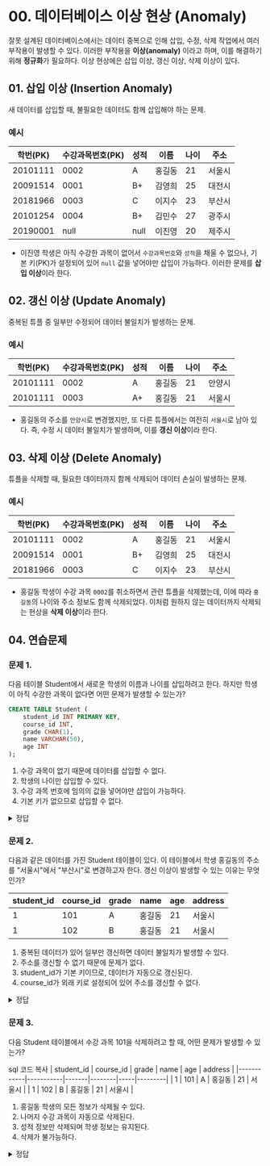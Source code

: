 # 00. 데이터베이스 이상 현상 (Anomaly)

잘못 설계된 데이터베이스에서는 데이터 중복으로 인해 삽입, 수정, 삭제 작업에서 여러 부작용이 발생할 수 있다. 
이러한 부작용을 **이상(anomaly)** 이라고 하며, 이를 해결하기 위해 **정규화**가 필요하다. 
이상 현상에은 삽입 이상, 갱신 이상, 삭제 이상이 있다.

## 01. 삽입 이상 (Insertion Anomaly)

새 데이터를 삽입할 때, 불필요한 데이터도 함께 삽입해야 하는 문제.

### 예시
| 학번(PK)  | 수강과목번호(PK) | 성적 | 이름   | 나이 | 주소   |
|-----------|------------------|------|--------|------|--------|
| 20101111  | 0002             | A    | 홍길동 | 21   | 서울시 |
| 20091514  | 0001             | B+   | 김영희 | 25   | 대전시 |
| 20181966  | 0003             | C    | 이지수 | 23   | 부산시 |
| 20101254  | 0004             | B+   | 김민수 | 27   | 광주시 |
| 20190001  | null             | null | 이진영 | 20   | 제주시 |

- 이진영 학생은 아직 수강한 과목이 없어서 `수강과목번호`와 `성적`을 채울 수 없으나, 기본 키(PK)가 설정되어 있어 `null` 값을 넣어야만 삽입이 가능하다. 
이러한 문제를 **삽입 이상**이라 한다.

## 02. 갱신 이상 (Update Anomaly)

중복된 튜플 중 일부만 수정되어 데이터 불일치가 발생하는 문제.

### 예시
| 학번(PK)  | 수강과목번호(PK) | 성적 | 이름   | 나이 | 주소   |
|-----------|------------------|------|--------|------|--------|
| 20101111  | 0002             | A    | 홍길동 | 21   | 안양시 |
| 20101111  | 0003             | A+   | 홍길동 | 21   | 서울시 |

- 홍길동의 주소를 `안양시`로 변경했지만, 또 다른 튜플에서는 여전히 `서울시`로 남아 있다. 즉, 수정 시 데이터 불일치가 발생하며, 이를 **갱신 이상**이라 한다.

## 03. 삭제 이상 (Delete Anomaly)

튜플을 삭제할 때, 필요한 데이터까지 함께 삭제되어 데이터 손실이 발생하는 문제.

### 예시
| 학번(PK)  | 수강과목번호(PK) | 성적 | 이름   | 나이 | 주소   |
|-----------|------------------|------|--------|------|--------|
| 20101111  | 0002             | A    | 홍길동 | 21   | 서울시 |
| 20091514  | 0001             | B+   | 김영희 | 25   | 대전시 |
| 20181966  | 0003             | C    | 이지수 | 23   | 부산시 |

- 홍길동 학생이 수강 과목 `0002`를 취소하면서 관련 튜플을 삭제했는데, 이에 따라 `홍길동`의 나이와 주소 정보도 함께 삭제되었다. 
이처럼 원하지 않는 데이터까지 삭제되는 현상을 **삭제 이상**이라 한다.



## 04. 연습문제
### 문제 1.
다음 테이블 Student에서 새로운 학생의 이름과 나이를 삽입하려고 한다. 하지만 학생이 아직 수강한 과목이 없다면 어떤 문제가 발생할 수 있는가?
``` sql
CREATE TABLE Student (
    student_id INT PRIMARY KEY,
    course_id INT,
    grade CHAR(1),
    name VARCHAR(50),
    age INT
);
```
1) 수강 과목이 없기 때문에 데이터를 삽입할 수 없다.
2) 학생의 나이만 삽입할 수 있다.
3) 수강 과목 번호에 임의의 값을 넣어야만 삽입이 가능하다.
4) 기본 키가 없으므로 삽입할 수 없다.


<details><summary>정답</summary>
3. 삽입 이상이 발생한다. 수강 과목 번호에 임의의 값을 넣어야만 삽입이 가능하다.
</details>


### 문제 2.
다음과 같은 데이터를 가진 Student 테이블이 있다. 이 테이블에서 학생 홍길동의 주소를 "서울시"에서 "부산시"로 변경하고자 한다. 갱신 이상이 발생할 수 있는 이유는 무엇인가?

| student_id | course_id | grade | name   | age | address |
|------------|-----------|-------|--------|-----|---------|
| 1          | 101       | A     | 홍길동 | 21  | 서울시  |
| 1          | 102       | B     | 홍길동 | 21  | 서울시  |

1. 중복된 데이터가 있어 일부만 갱신하면 데이터 불일치가 발생할 수 있다.
2. 주소를 갱신할 수 없기 때문에 문제가 없다.
3. student_id가 기본 키이므로, 데이터가 자동으로 갱신된다.
4. course_id가 외래 키로 설정되어 있어 주소를 갱신할 수 없다.

<details><summary>정답</summary>
1. 갱신 이상이 발생한다. 중복된 데이터가 있어 일부만 갱신하면 데이터 불일치가 발생할 수 있다.
</details>



### 문제 3.
다음 Student 테이블에서 수강 과목 101을 삭제하려고 할 때, 어떤 문제가 발생할 수 있는가?

sql
코드 복사
| student_id | course_id | grade | name   | age | address |
|------------|-----------|-------|--------|-----|---------|
| 1          | 101       | A     | 홍길동 | 21  | 서울시  |
| 1          | 102       | B     | 홍길동 | 21  | 서울시  |

1. 홍길동 학생의 모든 정보가 삭제될 수 있다.
2. 나머지 수강 과목이 자동으로 삭제된다.
3. 성적 정보만 삭제되며 학생 정보는 유지된다.
4. 삭제가 불가능하다.


<details><summary>정답</summary>
1. 삭제 이상이 발생한다. 과목을 삭제하려다 홍길동 학생의 정보가 삭제될 수 있다.
</details>
